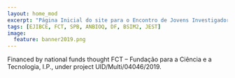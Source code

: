 ```yaml
---
layout: home_mod
excerpt: "Página Inicial do site para o Encontro de Jovens Investigadores em Biologia Computacional Estrutural"
tags: [EJIBCE, FCT, SPB, ANBIOQ, DF, BSIM2, JEST]
image:
  feature: banner2019.png
---
```


Financed by national funds thought FCT – Fundação para a Ciência e a Tecnologia, I.P., under project UID/Multi/04046/2019.
